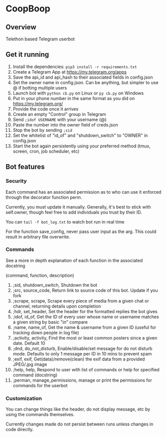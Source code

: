 # CoopBoop

## Overview
Telethon based Telegram userbot

## Get it running
1. Install the dependencies: `pip3 install -r requirements.txt`
2. Create a Telegram App at https://my.telegram.org/apps
3. Save the api_id and api_hash to their associated fields in config.json
4. Set the owner name in config.json. Can be anything, but simpler to use @ if botting multiple users
5. Launch bot with `python cb.py` on Linux or `py cb.py` on Windows
6. Put in your phone number in the same format as you did on https://my.telegram.org/
7. Provide the code once it arrives
8. Create an empty "Control" group in Telegram
9. Send `;idof USERNAME` with your username (@)
10. Paste the number into the owner field of creds.json
11. Stop the bot by sending `;sid`
12. Set the whitelist of "id_of" and "shutdown_switch" to "OWNER" in config.json
13. Start the bot again persistently using your preferred method (tmux, screen, cron, job scheduler, etc)

## Bot features
### Security
Each command has an associated permission as to who can use it enforced through the decorator function perm.

Currently, you must update it manually. Generally, it's best to stick with self.owner, though feel free to add individuals you trust by their ID.

You can `tail -f bot_log.txt` to watch bot run in real time

For the function save_config, never pass user input as the arg. This could result in arbitrary file overwrite.

### Commands
See a more in depth explanation of each function in the associated docstring

(command, function, description)
1. ;sid, shutdown_switch, Shutdown the bot
2. ;src, source_code, Return link to source code of this bot. Update if you fork
3. ;scrape, scrape, Scrape every piece of media from a given chat or channel, returning details upon completion
4. ;hdr, set_header, Set the header for the formatted replies the bot gives
5. ;idof, id_of, Get the ID of every user whose name or username matches a given string by basic "in" compare
6. ;name, name_of, Get the name & username from a given ID (useful for tracking down people in log file)
7. ;activity, activity, Find the most or least common posters since a given date. Default 10
8. ;dnd, do_not_disturb, Enable/disable/set message for do not disturb mode. Defaults to only 1 message per ID in 10 mins to prevent spam
9. ;exif, exif, Get(data)/remove(clean) the exif data from a provided JPEG/.jpg image
10. ;help, help, Respond to user with list of commands or help for specified command (docstring)
11. ;perman, manage_permissions, manage or print the permissions for commands for the userbot

### Customization

You can change things like the header, do not display message, etc by using the commands themselves.

Currently changes made do not persist between runs unless changes in code directly.
